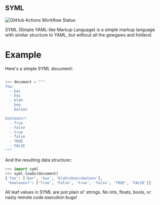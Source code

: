 SYML
----

![GitHub Actions Workflow Status](https://img.shields.io/github/actions/workflow/status/eykd/syml/ci.yaml)

SYML (Simple YAML-like Markup Language) is a simple markup language with
similar structure to YAML, but without all the gewgaws and folderol.


Example
=======

Here's a simple SYML document:

``` python

>>> document = """
foo:
  - bar
  - baz
  - blah
    boo
    baloon

booleans?:
  - True
  - False
  - true
  - false
  - TRUE
  - FALSE
"""
```

And the resulting data structure::

``` python
>>> import syml
>>> syml.loads(document)
{'foo': ['bar', 'baz', 'blah\nboo\nbaloon'],
 'booleans?': ['True', 'False', 'true', 'false', 'TRUE', 'FALSE']}
```


All leaf values in SYML are just plain ol' strings. No ints, floats, bools, or
nasty remote code execution bugs!
